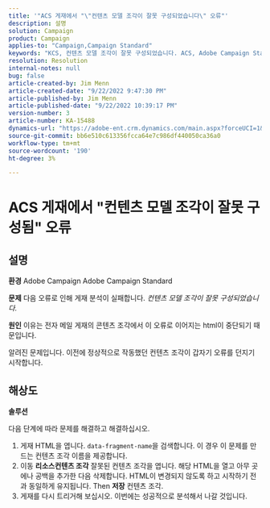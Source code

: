 ```yaml
---
title: '"ACS 게재에서 "\"컨텐츠 모델 조각이 잘못 구성되었습니다\" 오류"'
description: 설명
solution: Campaign
product: Campaign
applies-to: "Campaign,Campaign Standard"
keywords: "KCS, 컨텐츠 모델 조각이 잘못 구성되었습니다. ACS, Adobe Campaign Standard, Adobe Campaign, HTML, 배달, 데이터 조각 이름, 오류, "
resolution: Resolution
internal-notes: null
bug: false
article-created-by: Jim Menn
article-created-date: "9/22/2022 9:47:30 PM"
article-published-by: Jim Menn
article-published-date: "9/22/2022 10:39:17 PM"
version-number: 3
article-number: KA-15488
dynamics-url: "https://adobe-ent.crm.dynamics.com/main.aspx?forceUCI=1&pagetype=entityrecord&etn=knowledgearticle&id=30fc9223-c03a-ed11-9db1-0022480866ad"
source-git-commit: bb6e510c613356fcca64e7c986df440050ca36a0
workflow-type: tm+mt
source-wordcount: '190'
ht-degree: 3%

---
```


# ACS 게재에서 &quot;컨텐츠 모델 조각이 잘못 구성됨&quot; 오류

## 설명


<b>환경</b>
Adobe Campaign Adobe Campaign Standard

<b>문제</b>
다음 오류로 인해 게재 분석이 실패합니다. *컨텐츠 모델 조각이 잘못 구성되었습니다.*

<b>원인</b>
이유는 전자 메일 게재의 콘텐츠 조각에서 이 오류로 이어지는 html이 중단되기 때문입니다.

알려진 문제입니다. 이전에 정상적으로 작동했던 컨텐츠 조각이 갑자기 오류를 던지기 시작합니다.


## 해상도


<b>솔루션</b>

다음 단계에 따라 문제를 해결하고 해결하십시오.

1. 게재 HTML을 엽니다. `data-fragment-name`을 검색합니다. 이 경우 이 문제를 만드는 컨텐츠 조각 이름을 제공합니다.
2. 이동 <b>리소스</b><b>컨텐츠 조각</b> 잘못된 컨텐츠 조각을 엽니다. 해당 HTML을 열고 아무 곳에나 공백을 추가한 다음 삭제합니다. HTML이 변경되지 않도록 하고 시작하기 전과 동일하게 유지됩니다. Then <b>저장</b> 컨텐츠 조각.
3. 게재를 다시 트리거해 보십시오. 이번에는 성공적으로 분석해서 나갈 것입니다.

